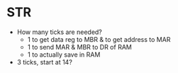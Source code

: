 # STR
- How many ticks are needed?
    + 1 to get data reg to MBR & to get address to MAR
    + 1 to send MAR & MBR to DR of RAM
    + 1 to actually save in RAM
- 3 ticks, start at 14?